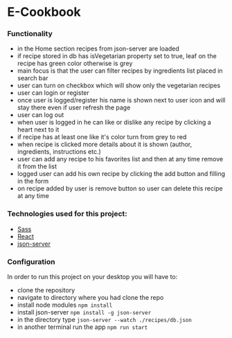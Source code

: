 # E-Cookbook

### Functionality
* in the Home section recipes from json-server are loaded
* if recipe stored in db has isVegetarian property set to true, leaf on the recipe has green color otherwise is grey
* main focus is that the user can filter recipes by ingredients list placed in search bar
* user can turn on checkbox which will show only the vegetarian recipes
* user can login or register
* once user is logged/register his name is shown next to user icon and will stay there even if user refresh the page
* user can log out
* when user is logged in he can like or dislike any recipe by clicking a heart next to it
* if recipe has at least one like it's color turn from grey to red
* when recipe is clicked more details about it is shown (author, ingredients, instructions etc.)
* user can add any recipe to his favorites list and then at any time remove it from the list
* logged user can add his own recipe by clicking the add button and filling in the form
* on recipe added by user is remove button so user can delete this recipe at any time

### Technologies used for this project:
* [Sass](https://sass-lang.com/)
* [React](https://reactjs.org/)
* [json-server](https://github.com/typicode/json-server)

### Configuration

In order to run this project on your desktop you will have to:
* clone the repository
* navigate to directory where you had clone the repo
* install node modules ```npm install```
* install json-server ```npm install -g json-server```
* in the directory type ```json-server --watch ./recipes/db.json```
* in another terminal run the app ```npm run start```
